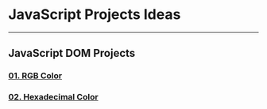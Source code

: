 # JavaScript Projects Ideas

---

## JavaScript DOM Projects

### [01. RGB Color]()

### [02. Hexadecimal Color]()
